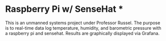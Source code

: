 # Raspberry Pi w/ SenseHat *

This is an unmanned systems project under Professor Russel.
The purpose is to real-time data log temperature, humidity, 
and barometric pressure with a raspberry pi and sensehat. 
Results are graphically displayed via Grafana. 
